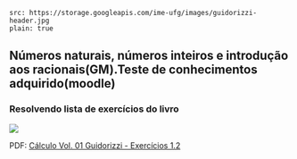 ```image
src: https://storage.googleapis.com/ime-ufg/images/guidorizzi-header.jpg
plain: true
```
## Números naturais, números inteiros e introdução aos racionais(GM).Teste de conhecimentos adquirido(moodle)

### Resolvendo lista de exercícios do livro

![](https://storage.googleapis.com/ime-ufg/giff/C%C3%A1lculo%20Vol.%2001%20Guidorizzi%20-%20Exerc%C3%ADcios%201.2.gif)

PDF: [Cálculo Vol. 01 Guidorizzi - Exercícios 1.2](https://storage.googleapis.com/ime-ufg/pdf/C%C3%A1lculo%20Vol.%2001%20Guidorizzi%20-%20Exerc%C3%ADcios%201.2.pdf)
